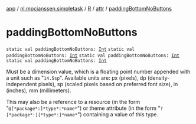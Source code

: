 [app](../../../index.md) / [nl.mpcjanssen.simpletask](../../index.md) / [R](../index.md) / [attr](index.md) / [paddingBottomNoButtons](.)

# paddingBottomNoButtons

`static val paddingBottomNoButtons: `[`Int`](https://kotlinlang.org/api/latest/jvm/stdlib/kotlin/-int/index.html)
`static val paddingBottomNoButtons: `[`Int`](https://kotlinlang.org/api/latest/jvm/stdlib/kotlin/-int/index.html)
`static val paddingBottomNoButtons: `[`Int`](https://kotlinlang.org/api/latest/jvm/stdlib/kotlin/-int/index.html)
`static val paddingBottomNoButtons: `[`Int`](https://kotlinlang.org/api/latest/jvm/stdlib/kotlin/-int/index.html)

Must be a dimension value, which is a floating point number appended with a unit such as "`14.5sp`". Available units are: px (pixels), dp (density-independent pixels), sp (scaled pixels based on preferred font size), in (inches), mm (millimeters).

This may also be a reference to a resource (in the form "`@[*package*:]*type*:*name*`") or theme attribute (in the form "`?[*package*:][*type*:]*name*`") containing a value of this type.

